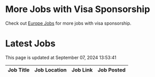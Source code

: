 # More Jobs with Visa Sponsorship

Check out [Europe Jobs](https://github.com/sureshparimi/europejobs#latest-jobs) for more jobs with visa sponsorship.

# Latest Jobs

This page is updated at September 07, 2024 13:53:41

| Job Title | Job Location | Job Link | Job Posted |
| --- | --- | --- | --- |
